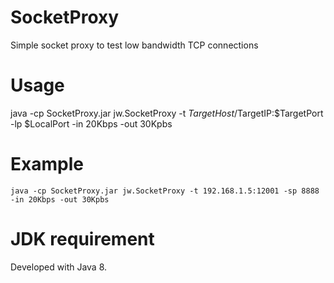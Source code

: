 
# SocketProxy
Simple socket proxy to test low bandwidth TCP connections

# Usage
java -cp SocketProxy.jar jw.SocketProxy -t $TargetHost/$TargetIP:$TargetPort -lp $LocalPort -in 20Kbps -out 30Kpbs


# Example

`java -cp SocketProxy.jar jw.SocketProxy -t 192.168.1.5:12001 -sp 8888 -in 20Kbps -out 30Kpbs`

# JDK requirement
Developed with Java 8.

